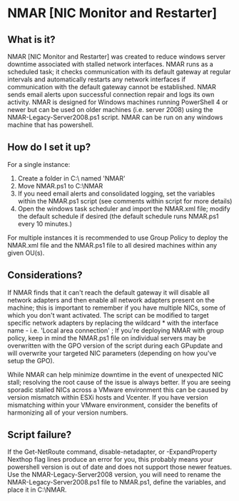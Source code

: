 # NMAR [NIC Monitor and Restarter]
## What is it?

NMAR [NIC Monitor and Restarter] was created to reduce windows server downtime associated with stalled network interfaces. NMAR runs as a scheduled task; it checks communication with its default gateway at regular intervals and automatically restarts any network interfaces if communication with the default gateway cannot be established. NMAR sends email alerts upon successful connection repair and logs its own activity. NMAR is designed for Windows machines running PowerShell 4 or newer but can be used on older machines (i.e. server 2008) using the NMAR-Legacy-Server2008.ps1 script.  NMAR can be run on any windows machine that has powershell.

## How do I set it up?

For a single instance:

  1. Create a folder in C:\ named 'NMAR'
  2. Move NMAR.ps1 to C:\NMAR
  3. If you need email alerts and consolidated logging, set the variables within the NMAR.ps1 script (see comments within script for more details)
  4. Open the windows task scheduler and import the NMAR.xml file; modify the default schedule if desired (the default schedule runs NMAR.ps1 every 10 minutes.)

For multiple instances it is recommended to use Group Policy to deploy the NMAR.xml file and the NMAR.ps1 file to all desired machines within any given OU(s).

## Considerations?

If NMAR finds that it can't reach the default gateway it will disable all network adapters and then enable all network adapters present on the machine; this is important to remember if you have multiple NICs, some of which you don't want activated. The script can be modified to target specific network adapters by replacing the wildcard * with the interface name - i.e. 'Local area connection' ; If you're deploying NMAR with group policy, keep in mind the NMAR.ps1 file on individual servers may be overwritten with the GPO version of the script during each GPupdate and will overwrite your targeted NIC parameters (depending on how you've setup the GPO).


While NMAR can help minimize downtime in the event of unexpected NIC stall; resolving the root cause of the issue is always better. If you are seeing sporadic stalled NICs across a VMware environment this can be caused by version mismatch within ESXi hosts and Vcenter. If you have version mismatching within your VMware environment, consider the benefits of harmonizing all of your version numbers.


## Script failure?

If the Get-NetRoute command, disable-netadapter, or -ExpandProperty Nexthop flag lines produce an error for you, this probably means your powershell version is out of date and does not support those newer featues. Use the NMAR-Legacy-Server2008 version, you will need to rename the NMAR-Legacy-Server2008.ps1 file to NMAR.ps1, define the variables, and place it in C:\NMAR.

